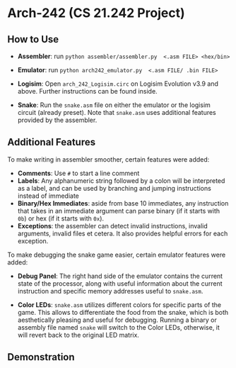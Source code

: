 # Arch-242 (CS 21.242 Project)


## How to Use

- **Assembler**: run `python assembler/assembler.py 
<.asm FILE> <hex/bin>` 

- **Emulator**: run `python arch242_emulator.py 
<.asm FILE/ .bin FILE>`

- **Logisim**: Open `arch_242_Logisim.circ` on Logisim Evolution v3.9 and above. Further instructions can be found inside.

- **Snake**: Run the `snake.asm` file on either the emulator or the logisim circuit (already preset). Note that `snake.asm` uses additional features provided by the assembler.

## Additional Features

To make writing in assembler smoother, certain features were added:
- **Comments**: Use `#` to start a line comment
- **Labels**: Any alphanumeric string followed by a colon will be interpreted as a label, and can be used by branching and jumping instructions instead of immediate
- **Binary/Hex Immediates**: aside from base 10 immediates, any instruction that takes in an immediate argument can parse binary (if it starts with `0b`) or hex (if it starts with `0x`).
- **Exceptions**: the assembler can detect invalid instructions, invalid arguments, invalid files et cetera. It also provides helpful errors for each exception.

To make debugging the snake game easier, certain emulator features were added:

- **Debug Panel**: The right hand side of the emulator contains the current state of the processor, along with useful information about the current instruction and specific memory addresses useful to `snake.asm`.

- **Color LEDs**: `snake.asm` utilizes different colors for specific parts of the game. This allows to differentiate the food from the snake, which is both aesthetically pleasing and useful for debugging. Running a binary or assembly file named `snake` will switch to the Color LEDs, otherwise, it will revert back to the original LED matrix.

## Demonstration
